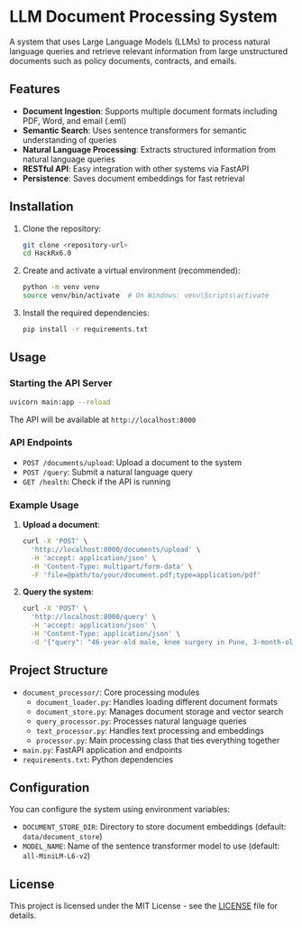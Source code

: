 # LLM Document Processing System

A system that uses Large Language Models (LLMs) to process natural language queries and retrieve relevant information from large unstructured documents such as policy documents, contracts, and emails.

## Features

- **Document Ingestion**: Supports multiple document formats including PDF, Word, and email (.eml)
- **Semantic Search**: Uses sentence transformers for semantic understanding of queries
- **Natural Language Processing**: Extracts structured information from natural language queries
- **RESTful API**: Easy integration with other systems via FastAPI
- **Persistence**: Saves document embeddings for fast retrieval

## Installation

1. Clone the repository:
   ```bash
   git clone <repository-url>
   cd HackRx6.0
   ```

2. Create and activate a virtual environment (recommended):
   ```bash
   python -m venv venv
   source venv/bin/activate  # On Windows: venv\Scripts\activate
   ```

3. Install the required dependencies:
   ```bash
   pip install -r requirements.txt
   ```

## Usage

### Starting the API Server

```bash
uvicorn main:app --reload
```

The API will be available at `http://localhost:8000`

### API Endpoints

- `POST /documents/upload`: Upload a document to the system
- `POST /query`: Submit a natural language query
- `GET /health`: Check if the API is running

### Example Usage

1. **Upload a document**:
   ```bash
   curl -X 'POST' \
     'http://localhost:8000/documents/upload' \
     -H 'accept: application/json' \
     -H 'Content-Type: multipart/form-data' \
     -F 'file=@path/to/your/document.pdf;type=application/pdf'
   ```

2. **Query the system**:
   ```bash
   curl -X 'POST' \
     'http://localhost:8000/query' \
     -H 'accept: application/json' \
     -H 'Content-Type: application/json' \
     -d '{"query": "46-year-old male, knee surgery in Pune, 3-month-old insurance policy"}'
   ```

## Project Structure

- `document_processor/`: Core processing modules
  - `document_loader.py`: Handles loading different document formats
  - `document_store.py`: Manages document storage and vector search
  - `query_processor.py`: Processes natural language queries
  - `text_processor.py`: Handles text processing and embeddings
  - `processor.py`: Main processing class that ties everything together
- `main.py`: FastAPI application and endpoints
- `requirements.txt`: Python dependencies

## Configuration

You can configure the system using environment variables:

- `DOCUMENT_STORE_DIR`: Directory to store document embeddings (default: `data/document_store`)
- `MODEL_NAME`: Name of the sentence transformer model to use (default: `all-MiniLM-L6-v2`)

## License

This project is licensed under the MIT License - see the [LICENSE](LICENSE) file for details.
